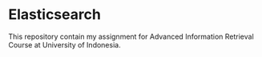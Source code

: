 # Elasticsearch
This repository contain my assignment for Advanced Information Retrieval Course at University of Indonesia.
